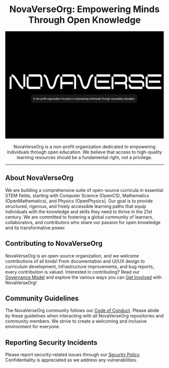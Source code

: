 <h1 align="center">NovaVerseOrg: Empowering Minds Through Open Knowledge</h1>

<p align="center">
  <a href="[Link to website]">
    <img src="./Img/NovaVerse.png" alt="NovaVerseOrg logo" height="340" > </a>
</p>

<p align="center">
  NovaVerseOrg is a non-profit organization dedicated to empowering individuals through open education. We believe that access to high-quality learning resources should be a fundamental right, not a privilege.
</p>

---

## About NovaVerseOrg

We are building a comprehensive suite of open-source curricula in essential STEM fields, starting with Computer Science (OpenCS), Mathematics (OpenMathematics), and Physics (OpenPhysics). Our goal is to provide structured, rigorous, and freely accessible learning paths that equip individuals with the knowledge and skills they need to thrive in the 21st century. We are committed to fostering a global community of learners, collaborators, and contributors who share our passion for open knowledge and its transformative power.

## Contributing to NovaVerseOrg

NovaVerseOrg is an open-source organization, and we welcome contributions of all kinds! From documentation and UI/UX design to curriculum development, infrastructure improvements, and bug reports, every contribution is valued. Interested in contributing? Read our [Governance Model]() and explore the various ways you can [Get Involved]() with NovaVerseOrg!

## Community Guidelines

The NovaVerseOrg community follows our [Code of Conduct](). Please abide by these guidelines when interacting with all NovaVerseOrg repositories and community members.  We strive to create a welcoming and inclusive environment for everyone.

## Reporting Security Incidents

Please report security-related issues through our [Security Policy]().  Confidentiality is appreciated as we address any vulnerabilities.
